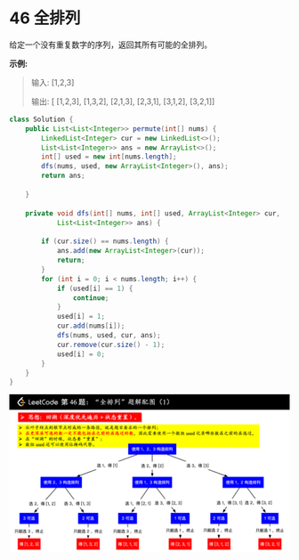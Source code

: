 # 46 全排列

给定一个没有重复数字的序列，返回其所有可能的全排列。

**示例:**

> 输入: \[1,2,3\]
>
> 输出: \[ \[1,2,3\], \[1,3,2\], \[2,1,3\], \[2,3,1\], \[3,1,2\], \[3,2,1\]\]



```java
class Solution {
    public List<List<Integer>> permute(int[] nums) {
        LinkedList<Integer> cur = new LinkedList<>();
        List<List<Integer>> ans = new ArrayList<>();
        int[] used = new int[nums.length];
        dfs(nums, used, new ArrayList<Integer>(), ans);
        return ans;
        
    }

    private void dfs(int[] nums, int[] used, ArrayList<Integer> cur, 
            List<List<Integer>> ans) {
        
        if (cur.size() == nums.length) {
            ans.add(new ArrayList<Integer>(cur));
            return;
        }
        for (int i = 0; i < nums.length; i++) {
            if (used[i] == 1) {
                continue;
            }
            used[i] = 1;
            cur.add(nums[i]);
            dfs(nums, used, cur, ans);
            cur.remove(cur.size() - 1);
            used[i] = 0;
        }
    }
}
```

![&#x56FE;&#x7247;&#x8F6C;&#x81EA;leetcode](../../.gitbook/assets/image.png)

